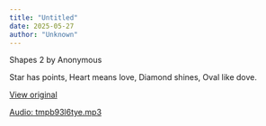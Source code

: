 ```yaml
---
title: "Untitled"
date: 2025-05-27
author: "Unknown"
---
```


Shapes 2 by Anonymous

Star has points,
Heart means love,
Diamond shines,
Oval like dove.

[View original](https://t.me/c/2696929880/207)


[Audio: tmpb93l6tye.mp3](files/tmpb93l6tye.mp3)